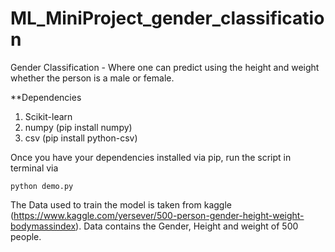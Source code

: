 # ML_MiniProject_gender_classification
Gender Classification - Where one can predict using the height and weight whether the person is a male or female.

**Dependencies

1) Scikit-learn
2) numpy (pip install numpy)
3) csv (pip install python-csv)

Once you have your dependencies installed via pip, run the script in terminal via

    python demo.py

The Data used to train the model is taken from kaggle (https://www.kaggle.com/yersever/500-person-gender-height-weight-bodymassindex). Data contains the Gender, Height and weight of 500 people. 
